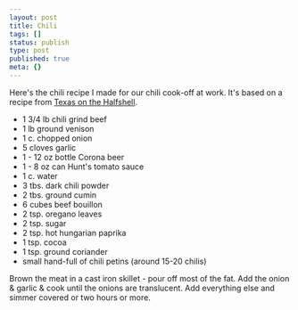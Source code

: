 ```yaml
---
layout: post
title: Chili
tags: []
status: publish
type: post
published: true
meta: {}
---
```

Here's the chili recipe I made for our chili cook-off at work.  It's based on a recipe from [Texas on the Halfshell](http://www.amazon.com/Texas-Halfshell-Phil-Brittan/dp/0385179049/ref=sr_1_1/102-7089083-7215325?ie=UTF8&s=books&qid=1179361793&sr=8-1).

* 1 3/4 lb chili grind beef
* 1 lb ground venison
* 1 c. chopped onion
* 5 cloves garlic
* 1 - 12 oz bottle Corona beer
* 1 - 8 oz can Hunt's tomato sauce
* 1 c. water
* 3 tbs. dark chili powder
* 2 tbs. ground cumin
* 6 cubes beef bouillon
* 2 tsp. oregano leaves
* 2 tsp. sugar
* 2 tsp. hot hungarian paprika
* 1 tsp. cocoa
* 1 tsp. ground coriander
* small hand-full of chili petins (around 15-20 chilis)

Brown the meat in a cast iron skillet - pour off most of the fat.  Add the onion & garlic & cook until the onions are translucent.  Add everything else and simmer covered or two hours or more.
